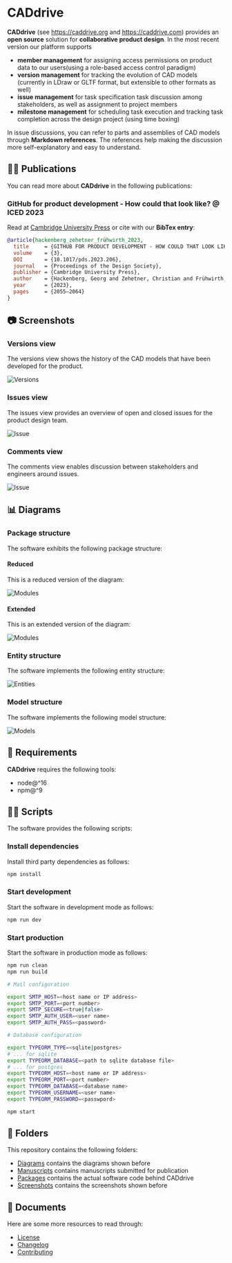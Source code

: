 # CADdrive

**CADdrive** (see https://caddrive.org and https://caddrive.com) provides an **open source** solution for **collaborative product design**. In the most recent version our platform supports

- **member management** for assigning access permissions on product data to our users(using a role-based access control paradigm)
- **version management** for tracking the evolution of CAD models (currently in LDraw or GLTF format, but extensible to other formats as well)
- **issue management** for task specification task discussion among stakeholders, as well as assignment to project members
- **milestone management** for scheduling task execution and tracking task completion across the design project (using time boxing)

In issue discussions, you can refer to parts and assemblies of CAD models through **Markdown references**. The references help making the discussion more self-explanatory and easy to understand.

## 👨‍🎓 Publications

You can read more about **CADdrive** in the following publications:

### GitHub for product development - How could that look like? @ ICED 2023

Read at [Cambridge University Press](https://www.cambridge.org/core/journals/proceedings-of-the-design-society/article/github-for-product-development-how-could-that-look-like/58A5D7A0055D00FA7C265D48C7A2A24F) or cite with our **BibTex entry**:

```bibtex
@article{hackenberg_zehetner_frühwirth_2023,
  title     = {GITHUB FOR PRODUCT DEVELOPMENT - HOW COULD THAT LOOK LIKE?},
  volume    = {3},
  DOI       = {10.1017/pds.2023.206},
  journal   = {Proceedings of the Design Society},
  publisher = {Cambridge University Press},
  author    = {Hackenberg, Georg and Zehetner, Christian and Frühwirth, Dominik},
  year      = {2023},
  pages     = {2055–2064}
}
```

## 📷 Screenshots

### Versions view

The versions view shows the history of the CAD models that have been developed for the product.

![Versions](screenshots/versions.png)

### Issues view

The issues view provides an overview of open and closed issues for the product design team.

![Issue](screenshots/issues.png)

### Comments view

The comments view enables discussion between stakeholders and engineers around issues.

![Issue](screenshots/comments.png)

## 📊 Diagrams

### Package structure

The software exhibits the following package structure:

#### Reduced

This is a reduced version of the diagram:

![Modules](diagrams/packages-reduced.svg)

#### Extended

This is an extended version of the diagram:

![Modules](diagrams/packages-extended.svg)

### Entity structure

The software implements the following entity structure:

![Entities](diagrams/entities.svg)

### Model structure

The software implements the following model structure:

![Models](diagrams/ldraw-model.svg)

## 📃 Requirements

**CADdrive** requires the following tools:

- node@^16
- npm@^9

## 👩‍💻 Scripts

The software provides the following scripts:

### Install dependencies

Install third party dependencies as follows:

```bash
npm install
```

### Start development

Start the software in development mode as follows:

```bash
npm run dev
```

### Start production

Start the software in production mode as follows:

```bash
npm run clean
npm run build

# Mail configuration

export SMTP_HOST=<host name or IP address>
export SMTP_PORT=<port number>
export SMTP_SECURE=<true|false>
export SMTP_AUTH_USER=<user name>
export SMTP_AUTH_PASS=<password>

# Database configuration

export TYPEORM_TYPE=<sqlite|postgres>
# ... for sqlite
export TYPEORM_DATABASE=<path to sqlite database file>
# ... for postgres
export TYPEORM_HOST=<host name or IP address>
export TYPEORM_PORT=<port number>
export TYPEORM_DATABASE=<database name>
export TYPEORM_USERNAME=<user name>
export TYPEORM_PASSWORD=<passwpord>

npm start
```

## 📁 Folders

This repository contains the following folders:

* [Diagrams](diagrams) contains the diagrams shown before
* [Manuscripts](manuscripts) contains manuscripts submitted for publication
* [Packages](packages) contains the actual software code behind CADdrive
* [Screenshots](screenshots) contains the screenshots shown before

## 📑 Documents

Here are some more resources to read through:

* [License](LICENSE.md)
* [Changelog](CHANGELOG.md)
* [Contributing](CONTRIBUTING.md)

